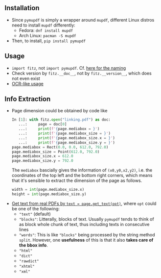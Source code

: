 ## Installation
- Since `pymupdf` is simply a wrapper around `mupdf`, different Linux distros need to install `mupdf` differently:
    - Fedora: `dnf install mupdf`
    - Arch Linux: `pacman -S mupdf`
- Then, to install, `pip install pymupdf`


## Usage
- `import fitz`, not `import pymupdf`. Cf. [here for the naming](https://github.com/pymupdf/PyMuPDF/wiki)
- Check version by `fitz.__doc__`, not by `fitz.__version__`, which does not even exist
- [OCR-like usage](https://pymupdf.readthedocs.io/en/latest/app1.html#blocks)


## Info Extraction
- Page dimension could be obtained by code like
  ```python
  In [1]: with fitz.open("linking.pdf") as doc:
     ...:     page = doc[0]
     ...:     print(f'{page.mediabox = }')
     ...:     print(f'{page.mediabox_size = }')
     ...:     print(f'{page.mediabox_size.x = }')
     ...:     print(f'{page.mediabox_size.y = }')
  page.mediabox = Rect(0.0, 0.0, 612.0, 792.0)
  page.mediabox_size = Point(612.0, 792.0)
  page.mediabox_size.x = 612.0
  page.mediabox_size.y = 792.0
  ```
  The `mediabox` bascially gives the information of `(x0,y0,x2,y2)`, i.e.
  the coordinates of the top left and the bottom right corners, which means
  that it's sensible to extract the dimension of the page as follows.
  ```python
  width = int(page.mediabox_size.x)
  height = int(page.mediabox_size.y)
  ```
- [Get text from real PDFs by `text = page.get_text(opt)`](https://pymupdf.readthedocs.io/en/latest/tutorial.html#extracting-text-and-images), where `opt` could be one of the following:
    - `"text"` (default)
    - `"blocks"`: Litterally, blocks of text. Usually `pymupdf` tends to think
      of as block whole chunk of text, thus including texts in consecutive lines
    - `"words"`: This is like `"blocks"` being processed by the string method `split`. However,
      one **usefulness** of this is that it also **takes care of the bbox info**.
    - `"html"`
    - `"dict"`
    - `"rawdict"`
    - `"xhtml"`
    - `"xml"`



